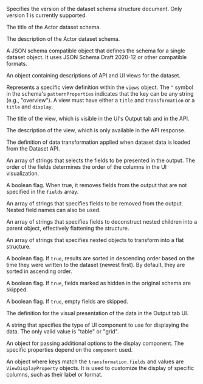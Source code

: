 [](/properties/actorSpecification)
Specifies the version of the dataset schema structure document. Only version 1 is currently supported.
[](!/properties/actorSpecification)

[](/properties/title)
The title of the Actor dataset schema.
[](!/properties/title)

[](/properties/description)
The description of the Actor dataset schema.
[](!/properties/description)

[](/properties/fields)
A JSON schema compatible object that defines the schema for a single dataset object. It uses JSON Schema Draft 2020-12 or other compatible formats.
[](!/properties/fields)

[](/properties/views)
An object containing descriptions of API and UI views for the dataset.
[](!/properties/views)

[](/properties/views/^)
Represents a specific view definition within the `views` object. The `^` symbol in the schema's `patternProperties` indicates that the key can be any string (e.g., "overview"). A view must have either a `title` and `transformation` or a `title` and `display`.
[](!/properties/views/^)

[](/properties/views/patternProperties/^/properties/title)
The title of the view, which is visible in the UI's Output tab and in the API.
[](!/properties/views/patternProperties/^/properties/title)

[](/properties/views/patternProperties/^/properties/description)
The description of the view, which is only available in the API response.
[](!/properties/views/patternProperties/^/properties/description)

[](/properties/views/patternProperties/^/properties/transformation)
The definition of data transformation applied when dataset data is loaded from the Dataset API.
[](!/properties/views/patternProperties/^/properties/transformation)

[](/properties/views/patternProperties/^/properties/transformation/properties/fields)
An array of strings that selects the fields to be presented in the output. The order of the fields determines the order of the columns in the UI visualization.
[](!/properties/views/patternProperties/^/properties/transformation/properties/fields)

[](/properties/views/patternProperties/^/properties/transformation/properties/clean)
A boolean flag. When true, it removes fields from the output that are not specified in the `fields` array.
[](!/properties/views/patternProperties/^/properties/transformation/properties/clean)

[](/properties/views/patternProperties/^/properties/transformation/properties/omit)
An array of strings that specifies fields to be removed from the output. Nested field names can also be used.
[](!/properties/views/patternProperties/^/properties/transformation/properties/omit)

[](/properties/views/patternProperties/^/properties/transformation/properties/unwind)
An array of strings that specifies fields to deconstruct nested children into a parent object, effectively flattening the structure.
[](!/properties/views/patternProperties/^/properties/transformation/properties/unwind)

[](/properties/views/patternProperties/^/properties/transformation/properties/flatten)
An array of strings that specifies nested objects to transform into a flat structure.
[](!/properties/views/patternProperties/^/properties/transformation/properties/flatten)

[](/properties/views/patternProperties/^/properties/transformation/properties/desc)
A boolean flag. If `true`, results are sorted in descending order based on the time they were written to the dataset (newest first). By default, they are sorted in ascending order.
[](!/properties/views/patternProperties/^/properties/transformation/properties/desc)

[](/properties/views/patternProperties/^/properties/transformation/properties/skipHidden)
A boolean flag. If `true`, fields marked as hidden in the original schema are skipped.
[](!/properties/views/patternProperties/^/properties/transformation/properties/skipHidden)

[](/properties/views/patternProperties/^/properties/transformation/properties/skipEmpty)
A boolean flag. If `true`, empty fields are skipped.
[](!/properties/views/patternProperties/^/properties/transformation/properties/skipEmpty)

[](/properties/views/patternProperties/^/properties/display)
The definition for the visual presentation of the data in the Output tab UI.
[](!/properties/views/patternProperties/^/properties/display)

[](/properties/views/patternProperties/^/properties/display/properties/component)
A string that specifies the type of UI component to use for displaying the data. The only valid value is "table" or "grid".
[](!/properties/views/patternProperties/^/properties/display/properties/component)

[](/properties/views/patternProperties/^/properties/display/properties/options)
An object for passing additional options to the display component. The specific properties depend on the `component` used.
[](!/properties/views/patternProperties/^/properties/display/properties/options)

[](/properties/views/patternProperties/^/properties/display/properties/properties)
An object where keys match the `transformation.fields` and values are `ViewDisplayProperty` objects. It is used to customize the display of specific columns, such as their label or format.
[](!/properties/views/patternProperties/^/properties/display/properties/properties)
